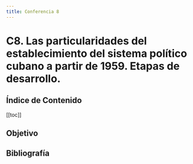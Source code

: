 ```yaml
---
title: Conferencia 8
---
```


# C8. Las particularidades del establecimiento del sistema político cubano a partir de 1959. Etapas de desarrollo.

## Índice de Contenido

[[toc]]

## Objetivo

## Bibliografía
